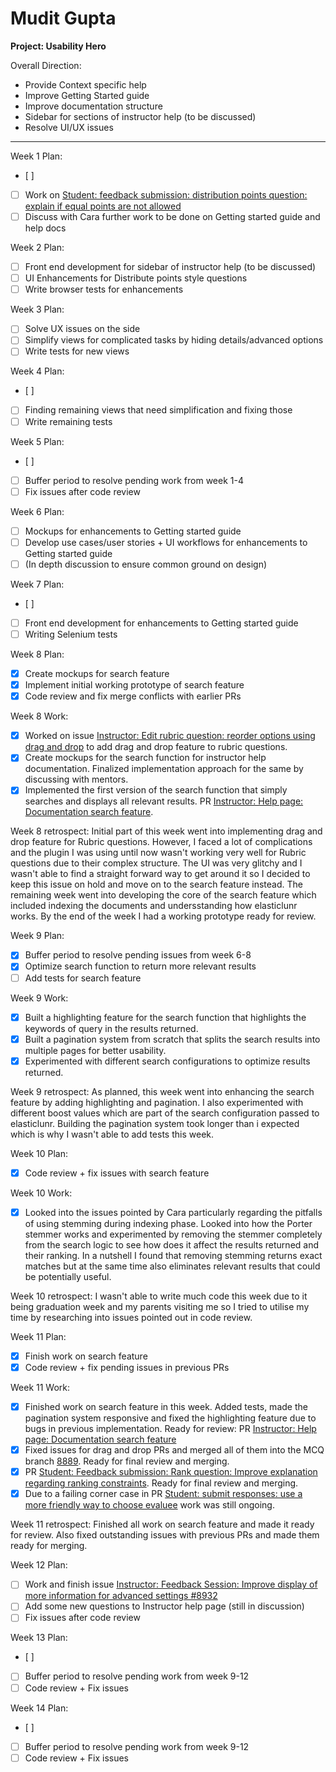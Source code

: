 # Mudit Gupta

**Project: Usability Hero**

Overall Direction:
- Provide Context specific help
- Improve Getting Started guide
- Improve documentation structure
- Sidebar for sections of instructor help (to be discussed)
- Resolve UI/UX issues

---

Week 1 Plan:
- [ ] 
- [ ] Work on [Student: feedback submission: distribution points question: explain if equal points are not allowed](https://github.com/TEAMMATES/teammates/issues/8817)
- [ ] Discuss with Cara further work to be done on Getting started guide and help docs

Week 2 Plan:
- [ ] Front end development for sidebar of instructor help (to be discussed)
- [ ] UI Enhancements for Distribute points style questions
- [ ] Write browser tests for enhancements

Week 3 Plan:
- [ ] Solve UX issues on the side
- [ ] Simplify views for complicated tasks by hiding details/advanced options
- [ ] Write tests for new views

Week 4 Plan:
- [ ]
- [ ] Finding remaining views that need simplification and fixing those
- [ ] Write remaining tests

Week 5 Plan:
- [ ]
- [ ] Buffer period to resolve pending work from week 1-4
- [ ] Fix issues after code review

Week 6 Plan:
- [ ] Mockups for enhancements to Getting started guide
- [ ] Develop use cases/user stories + UI workflows for enhancements to Getting started guide
- [ ] (In depth discussion to ensure common ground on design)

Week 7 Plan:
- [ ]
- [ ] Front end development for enhancements to Getting started guide
- [ ] Writing Selenium tests

Week 8 Plan:
- [x] Create mockups for search feature
- [x] Implement initial working prototype of search feature
- [x] Code review and fix merge conflicts with earlier PRs

Week 8 Work:
- [x] Worked on issue [Instructor: Edit rubric question: reorder options using drag and drop](https://github.com/TEAMMATES/teammates/issues/8933) to add drag and drop feature to rubric questions.
- [x] Create mockups for the search function for instructor help documentation. Finalized implementation approach
for the same by discussing with mentors.
- [x] Implemented the first version of the search function that simply searches and displays all relevant 
results. PR [Instructor: Help page: Documentation search feature](https://github.com/TEAMMATES/teammates/pull/8951).

Week 8 retrospect:
Initial part of this week went into implementing drag and drop feature for Rubric questions. However, I faced a lot of complications
and the plugin I was using until now wasn't working very well for Rubric questions due to their complex structure. The UI was very glitchy and I wasn't able to find a straight forward way to get around it so I decided to keep this issue on hold and move on to the
search feature instead. The remaining week went into developing the core of the search feature which included indexing the documents and
undersstanding how elasticlunr works. By the end of the week I had a working prototype ready for review.

Week 9 Plan:
- [x] Buffer period to resolve pending issues from week 6-8
- [x] Optimize search function to return more relevant results
- [ ] Add tests for search feature 

Week 9 Work:
- [x] Built a highlighting feature for the search function that highlights the keywords of query in the results returned.
- [x] Built a pagination system from scratch that splits the search results into multiple pages for better usability.
- [x] Experimented with different search configurations to optimize results returned.

Week 9 retrospect:
As planned, this week went into enhancing the search feature by adding highlighting and pagination. I also experimented with different boost values which are part of the search configuration passed to elasticlunr. Building the pagination system took longer than i expected which is why I wasn't able to add tests this week.

Week 10 Plan:
- [x] Code review + fix issues with search feature

Week 10 Work:
- [x] Looked into the issues pointed by Cara particularly regarding the pitfalls of using stemming during indexing phase. Looked
into how the Porter stemmer works and experimented by removing the stemmer completely from the search logic to see how does it affect
the results returned and their ranking. In a nutshell I found that removing stemming returns exact matches but at the same time also eliminates relevant results that could be potentially useful.

Week 10 retrospect:
I wasn't able to write much code this week due to it being graduation week and my parents visiting me so I tried to utilise my time 
by researching into issues pointed out in code review.

Week 11 Plan:
- [x] Finish work on search feature
- [x] Code review + fix pending issues in previous PRs

Week 11 Work:
- [x] Finished work on search feature in this week. Added tests, made the pagination system responsive and fixed the highlighting feature due to bugs in previous implementation. Ready for review: PR [Instructor: Help page: Documentation search feature](https://github.com/TEAMMATES/teammates/pull/8951)
- [x] Fixed issues for drag and drop PRs and merged all of them into the MCQ branch [8889](https://github.com/TEAMMATES/teammates/pull/8889). Ready for final review and merging.
- [x] PR [Student: Feedback submission: Rank question: Improve explanation regarding ranking constraints](https://github.com/TEAMMATES/teammates/pull/8870). Ready for final review and merging.
- [x] Due to a failing corner case in PR [Student: submit responses: use a more friendly way to choose evaluee](https://github.com/TEAMMATES/teammates/pull/8878) work was still ongoing.

Week 11 retrospect:
Finished all work on search feature and made it ready for review. Also fixed outstanding issues with previous PRs and made them ready for merging.

Week 12 Plan:
- [ ] Work and finish issue [Instructor: Feedback Session: Improve display of more information for advanced settings #8932](https://github.com/TEAMMATES/teammates/pull/9001)
- [ ] Add some new questions to Instructor help page (still in discussion)
- [ ] Fix issues after code review

Week 13 Plan:
- [ ] 
- [ ] Buffer period to resolve pending work from week 9-12
- [ ] Code review + Fix issues

Week 14 Plan:
- [ ] 
- [ ] Buffer period to resolve pending work from week 9-12
- [ ] Code review + Fix issues
